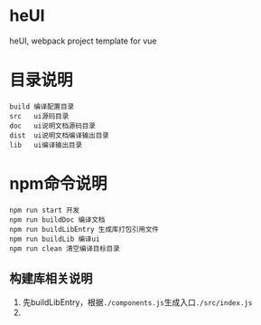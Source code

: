 # heUI
heUI, webpack project template for vue

# 目录说明

```text
build 编译配置目录
src   ui源码目录
doc   ui说明文档源码目录
dist  ui说明文档编译输出目录
lib   ui编译输出目录
```
# npm命令说明

```text
npm run start 开发
npm run buildDoc 编译文档
npm run buildLibEntry 生成库打包引用文件
npm run buildLib 编译ui
npm run clean 清空编译目标目录
```

## 构建库相关说明
1. 先buildLibEntry，根据`./components.js`生成入口`./src/index.js`
2. 
